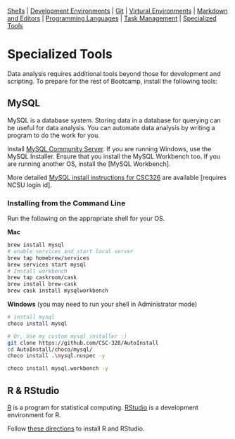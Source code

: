 [Shells](Shells.md#shells) | [Development Environments](PackageManagers.md#development-environments) |  [Git](Git.md#git) | [Virtural Environments](Environments.md#environments) | [Markdown and Editors](MarkdownEditors.md#markdown) | [Programming Languages](Programming.md#programming) | [Task Management](OnlineTools.md#online-tools) | [Specialized Tools](SpecializedTools.md#specialized-tools) 

# Specialized Tools

Data analysis requires additional tools beyond those for development and scripting.  To prepare for the rest of Bootcamp, install the following tools:

## MySQL

MySQL is a database system.  Storing data in a database for querying can be useful for data analysis.  You can automate data analysis by writing a program to do the work for you.

Install [MySQL Community Server](https://dev.mysql.com/downloads/mysql/).  If you are running Windows, use the MySQL Installer.  Ensure that you install the MySQL Workbench too.  If you are running another OS, install the [MySQL Workbench]. 

More detailed [MySQL install instructions for CSC326](https://pages.github.ncsu.edu/engr-csc326-staff/326-course-page/install/#phase-4-mysql) are available [requires NCSU login id].

### Installing from the Command Line

Run the following on the appropriate shell for your OS.

**Mac**

```bash
brew install mysql
# enable services and start local server
brew tap homebrew/services
brew services start mysql
# Install workbench
brew tap caskroom/cask
brew install brew-cask
brew cask install mysqlworkbench
```

**Windows** (you may need to run your shell in Administrator mode)

```bash
# install mysql
choco install mysql

# Or, Use my custom mysql installer :)
git clone https://github.com/CSC-326/AutoInstall
cd AutoInstall/choco/mysql/
choco install .\mysql.nuspec -y

choco install mysql.workbench -y
```

## R & RStudio

[R](https://www.r-project.org/) is a program for statistical computing.  [RStudio](https://www.rstudio.com/) is a development environment for R.  

Follow [these directions](https://www.ics.uci.edu/~jutts/110/InstallingRandRStudio.pdf) to install R and RStudio.